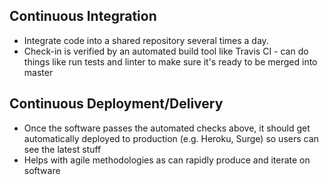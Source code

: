 ## Continuous Integration

* Integrate code into a shared repository several times a day.
* Check-in is verified by an automated build tool  like Travis CI - can do things like run tests and linter to make sure it's ready to be merged into master


## Continuous Deployment/Delivery

* Once the software passes the automated checks above, it should get automatically deployed to production (e.g. Heroku, Surge) so users can see the latest stuff
* Helps with agile methodologies as can rapidly produce and iterate on software
